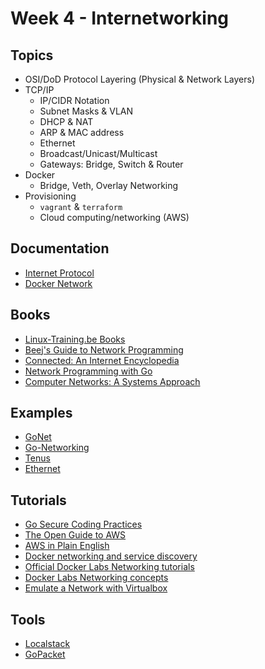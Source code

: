 # Week 4 - Internetworking 
## Topics
* OSI/DoD Protocol Layering (Physical & Network Layers)
* TCP/IP
    * IP/CIDR Notation
    * Subnet Masks & VLAN
    * DHCP & NAT
    * ARP & MAC address
    * Ethernet
    * Broadcast/Unicast/Multicast
    * Gateways: Bridge, Switch & Router
* Docker
    * Bridge, Veth, Overlay Networking
* Provisioning
    * `vagrant` & `terraform`
    * Cloud computing/networking (AWS)

## Documentation
* [Internet Protocol](https://www.ietf.org/rfc/rfc791)
* [Docker Network](https://docs.docker.com/network/)

## Books
* [Linux-Training.be Books](http://linux-training.be/index.php?nav=home)
* [Beej's Guide to Network Programming](https://beej.us/guide/bgnet/)
* [Connected: An Internet Encyclopedia](https://www.freesoft.org/CIE/index.htm)
* [Network Programming with Go](https://ipfs.io/ipfs/QmfYeDhGH9bZzihBUDEQbCbTc5k5FZKURMUoUvfmc27BwL/index.html#)
* [Computer Networks: A Systems Approach](https://book.systemsapproach.org/index.html)

## Examples
* [GoNet](https://github.com/hsheth2/gonet)
* [Go-Networking](https://github.com/vladimirvivien/go-networking)
* [Tenus](https://github.com/milosgajdos83/tenus)
* [Ethernet](https://github.com/mdlayher/ethernet)

## Tutorials
* [Go Secure Coding Practices](https://checkmarx.gitbooks.io/go-scp/)
* [The Open Guide to AWS](https://github.com/open-guides/og-aws)
* [AWS in Plain English](https://expeditedsecurity.com/aws-in-plain-english/)
* [Docker networking and service discovery](https://www.oreilly.com/learning/docker-networking-service-discovery)
* [Official Docker Labs Networking tutorials](https://github.com/docker/labs/tree/master/networking)
* [Docker Labs Networking concepts](https://github.com/docker/labs/tree/master/networking/concepts)
* [Emulate a Network with Virtualbox](https://www.brianlinkletter.com/how-to-use-virtualbox-to-emulate-a-network/)

## Tools
* [Localstack](https://github.com/localstack/localstack)
* [GoPacket](https://github.com/google/gopacket)
